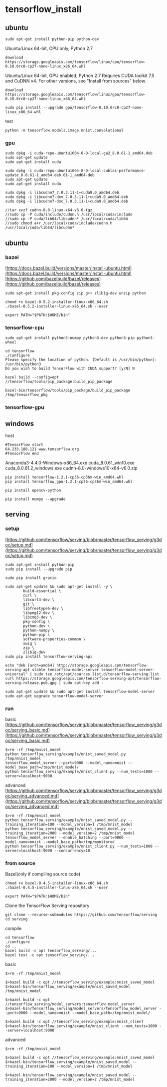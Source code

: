 # tensorflow_install

## ubuntu
```
sudo apt-get install python-pip python-dev
```
Ubuntu/Linux 64-bit, CPU only, Python 2.7
```
download https://storage.googleapis.com/tensorflow/linux/cpu/tensorflow-0.10.0rc0-cp27-none-linux_x86_64.whl
```
Ubuntu/Linux 64-bit, GPU enabled, Python 2.7
Requires CUDA toolkit 7.5 and CuDNN v4. For other versions, see "Install from sources" below.
```
download https://storage.googleapis.com/tensorflow/linux/gpu/tensorflow-0.10.0rc0-cp27-none-linux_x86_64.whl
```
```
sudo pip install --upgrade gpu/tensorflow-0.10.0rc0-cp27-none-linux_x86_64.whl
```
test
```
python -m tensorflow.models.image.mnist.convolutional
```

### gpu
```
sudo dpkg -i cuda-repo-ubuntu1604-8-0-local-ga2_8.0.61-1_amd64.deb
sudo apt-get update
sudo apt-get install cuda

sudo dpkg -i cuda-repo-ubuntu1604-8-0-local-cublas-performance-update_8.0.61-1_amd64.deb.61-1_amd64-deb
sudo apt-get update
sudo apt-get install cuda

sudo dpkg -i libcudnn7_7.0.3.11-1+cuda9.0_amd64.deb
sudo dpkg -i libcudnn7-dev_7.0.3.11-1+cuda9.0_amd64.deb
sudo dpkg -i libcudnn7-doc_7.0.3.11-1+cuda9.0_amd64.deb

//tar xvzf cudnn-8.0-linux-x64-v6.0-tgz
//sudo cp -P cuda/include/cudnn.h /usr/local/cuda/include
//sudo cp -P cuda/lib64/libcudnn* /usr/local/cuda/lib64
//sudo chmod a+r /usr/local/cuda/include/cudnn.h /usr/local/cuda/lib64/libcudnn*
```

## ubuntu
### bazel
[https://docs.bazel.build/versions/master/install-ubuntu.html](https://docs.bazel.build/versions/master/install-ubuntu.html)
[https://github.com/bazelbuild/bazel/releases](https://github.com/bazelbuild/bazel/releases)

```
sudo apt-get install pkg-config zip g++ zlib1g-dev unzip python

chmod +x bazel-0.5.2-installer-linux-x86_64.sh
./bazel-0.5.2-installer-linux-x86_64.sh --user

export PATH="$PATH:$HOME/bin"
```

### tensorflow-cpu
```
sudo apt-get install python3-numpy python3-dev python3-pip python3-wheel

cd tensorflow
./configure
Please specify the location of python. [Default is /usr/bin/python]: /usr/bin/python3
Do you wish to build TensorFlow with CUDA support? [y/N] N

bazel build --config=opt //tensorflow/tools/pip_package:build_pip_package

bazel-bin/tensorflow/tools/pip_package/build_pip_package /tmp/tensorflow_pkg
```

### tensorflow-gpu


## windows
host
```
#TensorFlow start 
64.233.188.121 www.tensorflow.org 
#TensorFlow end
```

Anaconda3-4.4.0-Windows-x86_64.exe
cuda_8.0.61_win10.exe
cuda_8.0.61.2_windows.exe
cudnn-8.0-windows10-x64-v6.0.zip
```
pip install tensorflow-1.2.1-cp36-cp36m-win_amd64.whl
pip install tensorflow_gpu-1.2.1-cp36-cp36m-win_amd64.whl
```

```
pip install opencv-python
```

```
pip install numpy --upgrade
```

## serving
### setup
[https://github.com/tensorflow/serving/blob/master/tensorflow_serving/g3doc/setup.md](https://github.com/tensorflow/serving/blob/master/tensorflow_serving/g3doc/setup.md)
```
sudo apt-get install python-pip
sudo pip install --upgrade pip

sudo pip install grpcio

sudo apt-get update && sudo apt-get install -y \
        build-essential \
        curl \
        libcurl3-dev \
        git \
        libfreetype6-dev \
        libpng12-dev \
        libzmq3-dev \
        pkg-config \
        python-dev \
        python-numpy \
        python-pip \
        software-properties-common \
        swig \
        zip \
        zlib1g-dev
sudo pip install tensorflow-serving-api

echo "deb [arch=amd64] http://storage.googleapis.com/tensorflow-serving-apt stable tensorflow-model-server tensorflow-model-server-universal" | sudo tee /etc/apt/sources.list.d/tensorflow-serving.list
curl https://storage.googleapis.com/tensorflow-serving-apt/tensorflow-serving.release.pub.gpg | sudo apt-key add -

sudo apt-get update && sudo apt-get install tensorflow-model-server
sudo apt-get upgrade tensorflow-model-server
```
### run
basic
[https://github.com/tensorflow/serving/blob/master/tensorflow_serving/g3doc/serving_basic.md](https://github.com/tensorflow/serving/blob/master/tensorflow_serving/g3doc/serving_basic.md)
```
$>rm -rf /tmp/mnist_model
python tensorflow_serving/example/mnist_saved_model.py /tmp/mnist_model
tensorflow_model_server --port=9000 --model_name=mnist --model_base_path=/tmp/mnist_model/
python tensorflow_serving/example/mnist_client.py --num_tests=1000 --server=localhost:9000
```
advanced
[https://github.com/tensorflow/serving/blob/master/tensorflow_serving/g3doc/serving_advanced.md](https://github.com/tensorflow/serving/blob/master/tensorflow_serving/g3doc/serving_advanced.md)
```
$>rm -rf /tmp/mnist_model
python tensorflow_serving/example/mnist_saved_model.py --training_iteration=100 --model_version=1 /tmp/mnist_model
python tensorflow_serving/example/mnist_saved_model.py --training_iteration=2000 --model_version=2 /tmp/mnist_model
tensorflow_model_server --enable_batching --port=9000 --model_name=mnist --model_base_path=/tmp/monitored
python tensorflow_serving/example/mnist_client.py --num_tests=1000 --server=localhost:9000 --concurrency=10
```
### from source
Bazel(only if compiling source code)
```
chmod +x bazel-0.4.5-installer-linux-x86_64.sh
./bazel-0.4.5-installer-linux-x86_64.sh --user

export PATH="$PATH:$HOME/bin"
```
Clone the TensorFlow Serving repository
```
git clone --recurse-submodules https://github.com/tensorflow/serving
cd serving
```
compile
```
cd tensorflow
./configure
cd ..
bazel build -c opt tensorflow_serving/...
bazel test -c opt tensorflow_serving/...
```
basic
```
$>rm -rf /tmp/mnist_model

$>bazel build -c opt //tensorflow_serving/example:mnist_saved_model
$>bazel-bin/tensorflow_serving/example/mnist_saved_model /tmp/mnist_model

$>bazel build -c opt //tensorflow_serving/model_servers:tensorflow_model_server
$>bazel-bin/tensorflow_serving/model_servers/tensorflow_model_server --port=9000 --model_name=mnist --model_base_path=/tmp/mnist_model/

$>bazel build -c opt //tensorflow_serving/example:mnist_client
$>bazel-bin/tensorflow_serving/example/mnist_client --num_tests=1000 --server=localhost:9000
```
advanced
```
$>rm -rf /tmp/mnist_model

$>bazel build -c opt //tensorflow_serving/example:mnist_saved_model
$>bazel-bin/tensorflow_serving/example/mnist_saved_model --training_iteration=100 --model_version=1 /tmp/mnist_model

$>bazel-bin/tensorflow_serving/example/mnist_saved_model --training_iteration=2000 --model_version=2 /tmp/mnist_model
```

